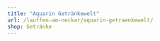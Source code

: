 ```yaml
---
title: "Aquarin Getränkewelt"
url: /lauffen-am-neckar/aquarin-getraenkewelt/
shop: Getränke
---
```


